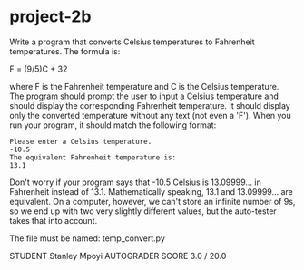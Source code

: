 # project-2b

Write a program that converts Celsius temperatures to Fahrenheit temperatures. The formula is:

F = (9/5)C + 32

where F is the Fahrenheit temperature and C is the Celsius temperature. The program should prompt the user to input a Celsius temperature and should display the corresponding Fahrenheit temperature. It should display only the converted temperature without any text (not even a 'F'). When you run your program, it should match the following format:

```
Please enter a Celsius temperature.
-10.5
The equivalent Fahrenheit temperature is:
13.1
```

Don't worry if your program says that -10.5 Celsius is 13.09999... in Fahrenheit instead of 13.1. Mathematically speaking, 13.1 and 13.09999... are equivalent. On a computer, however, we can't store an infinite number of 9s, so we end up with two very slightly different values, but the auto-tester takes that into account.

The file must be named: temp_convert.py

STUDENT
Stanley Mpoyi
AUTOGRADER SCORE
3.0 / 20.0
